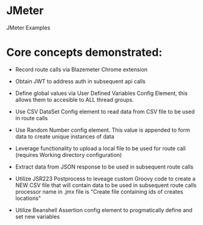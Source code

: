 # JMeter
 JMeter Examples

# Core concepts demonstrated:
- Record route calls via Blazemeter Chrome extension
- Obtain JWT to address auth in subsequent api calls
- Define global values via User Defined Variables Config Element, this allows them to accesible to ALL thread groups.
- Use CSV DataSet Config element to read data from CSV file to be used in route calls
- Use Random Number config element.  This value is appended to form data to create unique instances of data
- Leverage functionality to upload a local file to be used for route call (requires Working directory configuration)
- Extract data from JSON response to be used in subsequent route calls
- Utilize JSR223 Postprocess to leveage custom Groovy code to create a NEW CSV file that will contain data to be used in subsequent route calls
        processor name in .jmx file is "Create file containing ids of creates locations"

- Utilize Beanshell Assertion config element to progmatically define and set new variables



 
 
